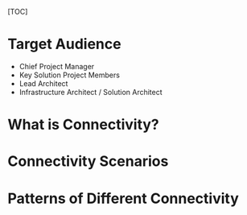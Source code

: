 [TOC]

# Target Audience

* Chief Project Manager
* Key Solution Project Members
* Lead Architect
* Infrastructure Architect / Solution Architect

# What is Connectivity?

# Connectivity Scenarios

# Patterns of Different Connectivity


